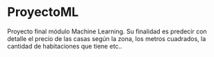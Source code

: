 # ProyectoML


Proyecto final módulo Machine Learning. Su finalidad es predecir con detalle el precio de las casas según la zona, los metros cuadrados, la cantidad de habitaciones que tiene etc..
